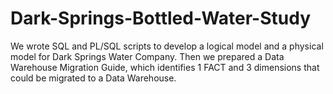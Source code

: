 # Dark-Springs-Bottled-Water-Study

We wrote SQL and PL/SQL scripts to develop a logical model and a physical model for Dark Springs Water Company. Then we prepared a Data Warehouse Migration Guide, which identifies 1 FACT and 3 dimensions that could be migrated to a Data Warehouse.
